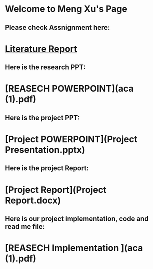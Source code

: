 # Welcome to Meng Xu's Page


## Please check Assnignment here:
# [Literature Report](paper.md)

## Here is the research PPT:
# [REASECH POWERPOINT](aca (1).pdf)

## Here is the project PPT:
# [Project POWERPOINT](Project Presentation.pptx)

## Here is the project Report:
# [Project Report](Project Report.docx)

## Here is our project implementation, code and read me file:
# [REASECH Implementation ](aca (1).pdf)
